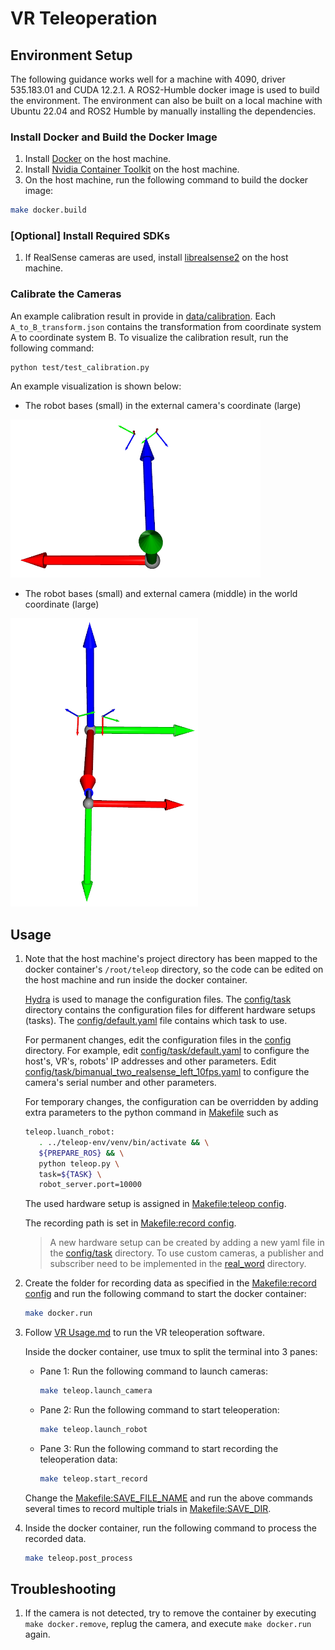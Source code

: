 # VR Teleoperation

## Environment Setup
The following guidance works well for a machine with 4090, driver 535.183.01 and CUDA 12.2.1.
A ROS2-Humble docker image is used to build the environment.
The environment can also be built on a local machine with Ubuntu 22.04 and ROS2 Humble by manually installing the dependencies.

### Install Docker and Build the Docker Image
1. Install [Docker](https://docs.docker.com/engine/install) on the host machine.
2. Install [Nvidia Container Toolkit](https://docs.nvidia.com/datacenter/cloud-native/container-toolkit/latest/install-guide.html#configuring-docker) on the host machine.
3. On the host machine, run the following command to build the docker image:
```bash
make docker.build
```

### [Optional] Install Required SDKs
1. If RealSense cameras are used, install [librealsense2](https://dev.intelrealsense.com/docs/compiling-librealsense-for-linux-ubuntu-guide) on the host machine.

### Calibrate the Cameras
An example calibration result in provide in [data/calibration](data/calibration).
Each `A_to_B_transform.json` contains the transformation from coordinate system A to coordinate system B.
To visualize the calibration result, run the following command:
```
python test/test_calibration.py
```
An example visualization is shown below:
- The robot bases (small) in the external camera's coordinate (large)
<img src="assets/robot_base_in_camera.png" alt="Robot bases in camera" style="width: 400px; height: auto;">

- The robot bases (small) and external camera (middle) in the world coordinate (large)
<img src="assets/robot_base_camera_in_world.png" alt="Robot bases and camera in world" style="width: 300px; height: auto;">

## Usage
1. Note that the host machine's project directory has been mapped to the docker container's `/root/teleop` directory, so the code can be edited on the host machine and run inside the docker container.

   [Hydra](https://hydra.cc/docs/intro/) is used to manage the configuration files. The [config/task](config/task) directory contains the configuration files for different hardware setups (tasks). The [config/default.yaml](config/default.yaml) file contains which task to use.
   
   For permanent changes, edit the configuration files in the [config](config) directory. For example, edit [config/task/default.yaml](config/task/default.yaml) to configure the host's, VR's, robots' IP addresses and other parameters. Edit [config/task/bimanual_two_realsense_left_10fps.yaml](config/task/bimanual_two_realsense_left_10fps.yaml) to configure the camera's serial number and other parameters.
  
   For temporary changes, the configuration can be overridden by adding extra parameters to the python command in [Makefile](Makefile) such as
   ```bash
   teleop.luanch_robot:
      . ../teleop-env/venv/bin/activate && \
      ${PREPARE_ROS} && \
      python teleop.py \
      task=${TASK} \
      robot_server.port=10000
   ```

   The used hardware setup is assigned in [Makefile:teleop config](Makefile#L7).

   The recording path is set in [Makefile:record config](Makefile#L10).
   > A new hardware setup can be created by adding a new yaml file in the [config/task](config/task) directory. To use custom cameras, a publisher and subscriber need to be implemented in the [real_word](real_world) directory. 
   
2. Create the folder for recording data as specified in the [Makefile:record config](Makefile#L10) and run the following command to start the docker container:
    ```bash
    make docker.run
    ```

3. Follow [VR Usage.md](VR%20Usage.md) to run the VR teleoperation software.

   Inside the docker container, use tmux to split the terminal into 3 panes:
   - Pane 1: Run the following command to launch cameras:
      ```bash
      make teleop.launch_camera
      ```
   - Pane 2: Run the following command to start teleoperation:
      ```bash
      make teleop.launch_robot
      ```
   - Pane 3: Run the following command to start recording the teleoperation data:
      ```bash
      make teleop.start_record
      ```
   Change the [Makefile:SAVE_FILE_NAME](Makefile#L13) and run the above commands several times to record multiple trials in [Makefile:SAVE_DIR](Makefile#L12).

4. Inside the docker container, run the following command to process the recorded data.
    ```bash
    make teleop.post_process
    ```

## Troubleshooting
1. If the camera is not detected, try to remove the container by executing `make docker.remove`, replug the camera, and execute `make docker.run` again.
